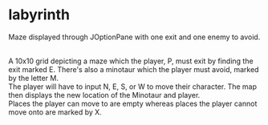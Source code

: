 # labyrinth
Maze displayed through JOptionPane with one exit and one enemy to avoid.<br><br>

A 10x10 grid depicting a maze which the player, P, must exit by finding the exit marked E. There's also a minotaur which the player must avoid, marked by the letter M. <br>
The player will have to input N, E, S, or W to move their character. The map then displays the new location of the Minotaur and player.<br>
Places the player can move to are empty whereas places the player cannot move onto are marked by X.
